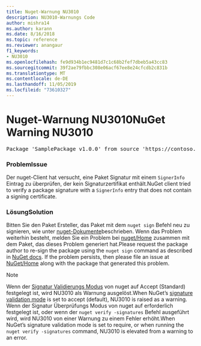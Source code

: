 ```yaml
---
title: Nuget-Warnung NU3010
description: NU3010-Warnungs Code
author: mishra14
ms.author: karann
ms.date: 8/16/2018
ms.topic: reference
ms.reviewer: anangaur
f1_keywords:
- NU3010
ms.openlocfilehash: fe9d934b1ec9481d7c1c68b2fef7dbeb5a43cc83
ms.sourcegitcommit: 39f2ae79fbbc308e06acf67ee8e24cfcdb2c831b
ms.translationtype: MT
ms.contentlocale: de-DE
ms.lasthandoff: 11/05/2019
ms.locfileid: "73610327"
---
```

# <a name="nuget-warning-nu3010"></a><span data-ttu-id="d32b1-103">Nuget-Warnung NU3010</span><span class="sxs-lookup"><span data-stu-id="d32b1-103">NuGet Warning NU3010</span></span>

<pre>Package 'SamplePackage v1.0.0' from source 'https://contoso.com/index.json': The primary signature does not have a signing certificate.</pre>

### <a name="issue"></a><span data-ttu-id="d32b1-104">Problem</span><span class="sxs-lookup"><span data-stu-id="d32b1-104">Issue</span></span>

<span data-ttu-id="d32b1-105">Der nuget-Client hat versucht, eine Paket Signatur mit einem `SignerInfo` Eintrag zu überprüfen, der kein Signaturzertifikat enthält.</span><span class="sxs-lookup"><span data-stu-id="d32b1-105">NuGet client tried to verify a package signature with a `SignerInfo` entry that does not contain a signing certificate.</span></span>


### <a name="solution"></a><span data-ttu-id="d32b1-106">Lösung</span><span class="sxs-lookup"><span data-stu-id="d32b1-106">Solution</span></span>

<span data-ttu-id="d32b1-107">Bitten Sie den Paket Ersteller, das Paket mit dem `nuget sign` Befehl neu zu signieren, wie unter [nuget-Dokumente](https://docs.microsoft.com/nuget/create-packages/sign-a-package)beschrieben. Wenn das Problem weiterhin besteht, melden Sie ein Problem bei [nuget/Home](https://github.com/NuGet/Home/issues) zusammen mit dem Paket, das dieses Problem generiert hat.</span><span class="sxs-lookup"><span data-stu-id="d32b1-107">Please request the package author to re-sign the package using the `nuget sign` command as described in [NuGet docs](https://docs.microsoft.com/nuget/create-packages/sign-a-package). If the problem persists, then please file an issue at [NuGet/Home](https://github.com/NuGet/Home/issues) along with the package that generated this problem.</span></span>


> [!Note]
> <span data-ttu-id="d32b1-108">Wenn der [Signatur Validierungs Modus](https://docs.microsoft.com/nuget/consume-packages/installing-signed-packages#configure-package-signature-requirements) von nuget auf Accept (Standard) festgelegt ist, wird NU3010 als Warnung ausgelöst.</span><span class="sxs-lookup"><span data-stu-id="d32b1-108">When NuGet’s [signature validation mode](https://docs.microsoft.com/nuget/consume-packages/installing-signed-packages#configure-package-signature-requirements) is set to accept (default), NU3010 is raised as a warning.</span></span> <span data-ttu-id="d32b1-109">Wenn der Signatur Überprüfungs Modus von nuget auf erforderlich festgelegt ist, oder wenn der `nuget verify -signatures` Befehl ausgeführt wird, wird NU3010 von einer Warnung zu einem Fehler erhöht.</span><span class="sxs-lookup"><span data-stu-id="d32b1-109">When NuGet’s signature validation mode is set to require, or when running the `nuget verify -signatures` command, NU3010 is elevated from a warning to an error.</span></span> 
